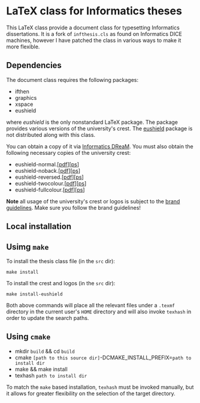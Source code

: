 # LaTeX class for Informatics theses
This LaTeX class provide a document class for typesetting Informatics dissertations. It is a fork of `infthesis.cls` as found on Informatics DICE machines, however I have patched the class in various ways to make it more flexible.

## Dependencies
The document class requires the following packages:
 * ifthen
 * graphics
 * xspace
 * eushield
 
where *eushield* is the only nonstandard LaTeX package. The package provides various versions of the university's crest. The [eushield][eushield.sty] package is not distributed along with this class. 

You can obtain a copy of it via [Informatics DReaM](http://dream.inf.ed.ac.uk/projects/polyml/application/cover-letter/tex/logos/eushield.sty). You must also obtain the following necessary copies of the university crest:
* eushield-normal.[[pdf](http://dream.inf.ed.ac.uk/projects/polyml/application/cover-letter/tex/logos/eushield-normal.pdf)][[ps](http://dream.inf.ed.ac.uk/projects/polyml/application/cover-letter/tex/logos/eushield-normal.ps)]
* eushield-noback.[[pdf](http://dream.inf.ed.ac.uk/projects/polyml/application/cover-letter/tex/logos/eushield-noback.pdf)][[ps](http://dream.inf.ed.ac.uk/projects/polyml/application/cover-letter/tex/logos/eushield-noback.ps)]
* eushield-reversed.[[pdf](http://dream.inf.ed.ac.uk/projects/polyml/application/cover-letter/tex/logos/eushield-reversed.pdf)][[ps](http://dream.inf.ed.ac.uk/projects/polyml/application/cover-letter/tex/logos/eushield-reversed.ps)]
* eushield-twocolour.[[pdf](http://dream.inf.ed.ac.uk/projects/polyml/application/cover-letter/tex/logos/eushield-twocolour.pdf)][[ps](http://dream.inf.ed.ac.uk/projects/polyml/application/cover-letter/tex/logos/eushield-twocolour.ps)]
* eushield-fullcolour.[[pdf](http://dream.inf.ed.ac.uk/projects/polyml/application/cover-letter/tex/logos/eushield-fullcolour.pdf)][[ps](http://dream.inf.ed.ac.uk/projects/polyml/application/cover-letter/tex/logos/eushield-fullcolour.ps)]

**Note** all usage of the university's crest or logos is subject to the [brand guidelines](http://www.ed.ac.uk/communications-marketing/resources/university-brand). Make sure you follow the brand guidelines!

## Local installation

## Usimg `make`

To install the thesis class file (in the `src` dir):

`make install`

To install the crest and logos (in the `src` dir):

`make install-eushield`

Both above commands will place all the relevant files under a `.texmf` directory in the current user's `HOME` directory
and will also invoke `texhash` in order to update the search paths.

## Using `cmake`

- mkdir `build` && cd `build`
- cmake `[path to this source dir]`-DCMAKE_INSTALL_PREFIX=`path to install dir`
- make && make install
- texhash `path to install dir`

To match the `make` based installation, `texhash` must be invoked manually, but it allows for greater flexibility on the
selection of the target directory.


[eushield.sty]: http://dream.inf.ed.ac.uk/projects/polyml/application/cover-letter/tex/logos/eushield.sty
